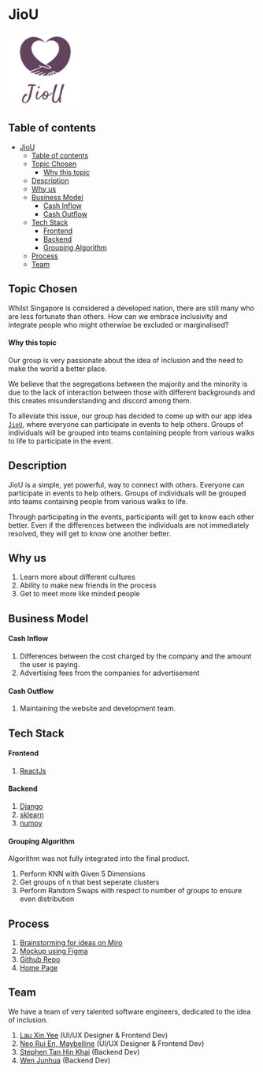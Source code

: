 # JioU

<img src="./images/Purple%20Logo.png" alt="Purple Logo" style="width:150px;height:150px;">

## Table of contents

- [JioU](#jiou)
  - [Table of contents](#table-of-contents)
  - [Topic Chosen](#topic-chosen)
      - [Why this topic](#why-this-topic)
  - [Description](#description)
  - [Why us](#why-us)
  - [Business Model](#business-model)
      - [Cash Inflow](#cash-inflow)
      - [Cash Outflow](#cash-outflow)
  - [Tech Stack](#tech-stack)
      - [Frontend](#frontend)
      - [Backend](#backend)
      - [Grouping Algorithm](#grouping-algorithm)
  - [Process](#process)
  - [Team](#team)

## Topic Chosen

Whilst Singapore is considered a developed nation, there are still many who are less fortunate than others. How can we embrace inclusivity and integrate people who might otherwise be excluded or marginalised?

#### Why this topic

Our group is very passionate about the idea of inclusion and the need to make the world a better place.

We believe that the segregations between the majority and the minority is due to the lack of interaction between those with different backgrounds and this creates misunderstanding and discord among them.

To alleviate this issue, our group has decided to come up with our app idea [`JioU`](#jiou), where everyone can participate in events to help others. Groups of individuals will be grouped into teams containing people from various walks to life to participate in the event.

## Description

JioU is a simple, yet powerful, way to connect with others. Everyone can participate in events to help others. Groups of individuals will be grouped into teams containing people from various walks to life.

Through participating in the events, participants will get to know each other better. Even if the differences between the individuals are not immediately resolved, they will get to know one another better.

## Why us

1. Learn more about different cultures
2. Ability to make new friends in the process
3. Get to meet more like minded people

## Business Model

#### Cash Inflow

1. Differences between the cost charged by the company and the amount the user is paying.
2. Advertising fees from the companies for advertisement

#### Cash Outflow

1. Maintaining the website and development team.

## Tech Stack

#### Frontend

1. [ReactJs](https://reactjs.org/)

#### Backend

1. [Django](https://www.djangoproject.com/)
2. [sklearn](https://scikit-learn.org/stable/)
3. [numpy](https://numpy.org/)


#### Grouping Algorithm

Algorithm was not fully integrated into the final product.
1. Perform KNN with Given 5 Dimensions
2. Get groups of n that best seperate clusters
3. Perform Random Swaps with respect to number of groups to ensure even distribution

## Process

1. [Brainstorming for ideas on Miro](https://miro.com/app/board/uXjVOnXgwq8=/?share_link_id=505580618311)
2. [Mockup using Figma](https://www.figma.com/file/lRDs5fzVHOPZVTG59N6SVr/JioU?node-id=8101%3A17)
3. [Github Repo](https://github.com/KTV-Capoos)
4. [Home Page](https://ktv-capoos.github.io/)

## Team

We have a team of very talented software engineers, dedicated to the idea of inclusion.

1. [Lau Xin Yee](https://github.com/xinyee20) (UI/UX Designer & Frontend Dev)
2. [Neo Rui En, Maybelline](https://github.com/neoruien) (UI/UX Designer & Frontend Dev)
3. [Stephen Tan Hin Khai](https://github.com/blackonyyx) (Backend Dev)
4. [Wen Junhua](https://github.com/Jh123x) (Backend Dev)

